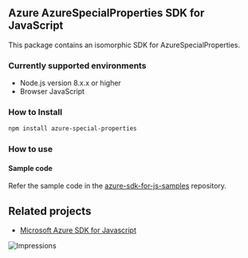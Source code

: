 ## Azure AzureSpecialProperties SDK for JavaScript

This package contains an isomorphic SDK for AzureSpecialProperties.

### Currently supported environments

- Node.js version 8.x.x or higher
- Browser JavaScript

### How to Install

```bash
npm install azure-special-properties
```

### How to use

#### Sample code

Refer the sample code in the [azure-sdk-for-js-samples](https://github.com/Azure/azure-sdk-for-js-samples) repository.

## Related projects

- [Microsoft Azure SDK for Javascript](https://github.com/Azure/azure-sdk-for-js)


![Impressions](https://azure-sdk-impressions.azurewebsites.net/api/impressions/azure-sdk-for-js%2Fsdk%2Fcdn%2Farm-cdn%2FREADME.png)